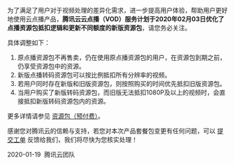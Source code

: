 为了满足了用户对于视频处理的差异化需求，进一步提高用户体验，帮助用户更好地使用云点播产品，**腾讯云云点播（VOD）服务计划于2020年02月03日优化了点播资源包抵扣逻辑和更新不同额度的新版资源包**，请您务必关注。

具体调整如下：
1. 原点播资源包不再售卖，仍在使用原点播资源包的用户，在资源包到期之前，仍享受资源包中的资源。
2. 新版点播转码资源包可以按比例抵扣所有分辨率的视频。
3. 若用户同时存在新版和旧版资源包，则按照购买的时间优先抵扣旧版资源包。
4. 当用户购买了新版转码资源包，而旧版无法抵扣1080P及以上的视频时，会直接抵扣新版转码资源包内的资源。

更多详情请参见 [资源包（预付费）](https://cloud.tencent.com/document/product/266/14667)。

感谢您对腾讯云的信赖与支持，若您对本次产品套餐包变更有任何问题，可以 [提交工单](https://console.cloud.tencent.com/workorder/category) 反馈给我们，我们将尽快为您核实处理！

2020-01-19 
腾讯云团队
